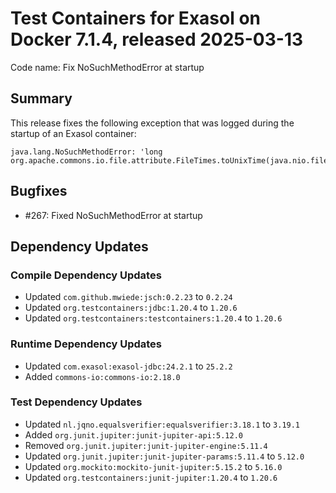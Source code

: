 # Test Containers for Exasol on Docker 7.1.4, released 2025-03-13

Code name: Fix NoSuchMethodError at startup

## Summary

This release fixes the following exception that was logged during the startup of an Exasol container:

```
java.lang.NoSuchMethodError: 'long org.apache.commons.io.file.attribute.FileTimes.toUnixTime(java.nio.file.attribute.FileTime)'
```

## Bugfixes

* #267: Fixed NoSuchMethodError at startup

## Dependency Updates

### Compile Dependency Updates

* Updated `com.github.mwiede:jsch:0.2.23` to `0.2.24`
* Updated `org.testcontainers:jdbc:1.20.4` to `1.20.6`
* Updated `org.testcontainers:testcontainers:1.20.4` to `1.20.6`

### Runtime Dependency Updates

* Updated `com.exasol:exasol-jdbc:24.2.1` to `25.2.2`
* Added `commons-io:commons-io:2.18.0`

### Test Dependency Updates

* Updated `nl.jqno.equalsverifier:equalsverifier:3.18.1` to `3.19.1`
* Added `org.junit.jupiter:junit-jupiter-api:5.12.0`
* Removed `org.junit.jupiter:junit-jupiter-engine:5.11.4`
* Updated `org.junit.jupiter:junit-jupiter-params:5.11.4` to `5.12.0`
* Updated `org.mockito:mockito-junit-jupiter:5.15.2` to `5.16.0`
* Updated `org.testcontainers:junit-jupiter:1.20.4` to `1.20.6`
